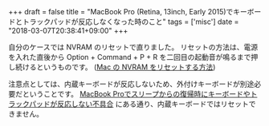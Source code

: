+++
draft = false
title = "MacBook Pro (Retina, 13inch, Early 2015)でキーボードとトラックパッドが反応しなくなった時のこと"
tags = ['misc']
date = "2018-03-07T20:38:41+09:00"
+++

自分のケースでは NVRAM のリセットで直りました。
リセットの方法は、電源を入れた直後から Option + Command + P + R を二回目の起動音が鳴るまで押し続けるというものです。
([Mac の NVRAM をリセットする方法](https://support.apple.com/ja-jp/HT204063))

注意点としては、内蔵キーボードが反応しないため、外付けキーボードが別途必要だということです。
[MacBook Proでスリープからの復帰時にキーボードやトラックパッドが反応しない不具合](https://qiita.com/dynamonda/items/e499b9475021390ddfd2)
にある通り、内蔵キーボードではリセットできません。

<!--more-->
